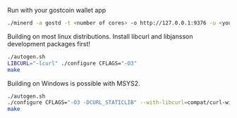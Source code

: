 Run with your gostcoin wallet app
```bash
./minerd -a gostd -t <number of cores> -o http://127.0.0.1:9376 -u <your RPC user> -p <you RPC password>
```

Building on most linux distributions. Install libcurl and libjansson development packages first!
```bash
./autogen.sh
LIBCURL="-lcurl" ./configure CFLAGS="-O3"
make
```

Building on Windows is possible with MSYS2.
```bash
./autogen.sh
./configure CFLAGS="-O3 -DCURL_STATICLIB" --with-libcurl=compat/curl-win-x86_64
make
```
